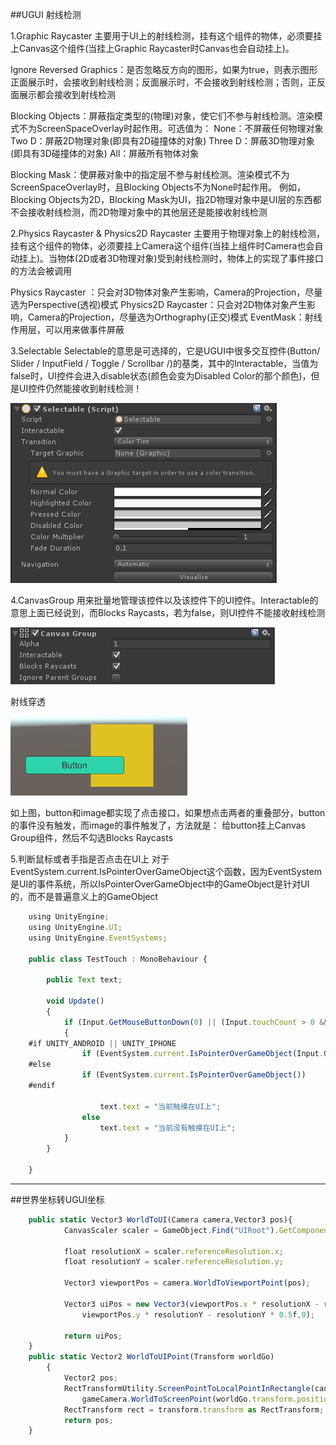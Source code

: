 ##UGUI 射线检测

1.Graphic Raycaster
主要用于UI上的射线检测，挂有这个组件的物体，必须要挂上Canvas这个组件(当挂上Graphic Raycaster时Canvas也会自动挂上)。

Ignore Reversed Graphics：是否忽略反方向的图形，如果为true，则表示图形正面展示时，会接收到射线检测；反面展示时，不会接收到射线检测；否则，正反面展示都会接收到射线检测

Blocking Objects：屏蔽指定类型的(物理)对象，使它们不参与射线检测。渲染模式不为ScreenSpaceOverlay时起作用。可选值为：
None：不屏蔽任何物理对象
Two D：屏蔽2D物理对象(即具有2D碰撞体的对象)
Three D：屏蔽3D物理对象(即具有3D碰撞体的对象)
All：屏蔽所有物体对象

Blocking Mask：使屏蔽对象中的指定层不参与射线检测。渲染模式不为ScreenSpaceOverlay时，且Blocking Objects不为None时起作用。
例如，Blocking Objects为2D，Blocking Mask为UI，指2D物理对象中是UI层的东西都不会接收射线检测，而2D物理对象中的其他层还是能接收射线检测


2.Physics Raycaster & Physics2D Raycaster
主要用于物理对象上的射线检测，挂有这个组件的物体，必须要挂上Camera这个组件(当挂上组件时Camera也会自动挂上)。当物体(2D或者3D物理对象)受到射线检测时，物体上的实现了事件接口的方法会被调用

Physics Raycaster ：只会对3D物体对象产生影响，Camera的Projection，尽量选为Perspective(透视)模式
Physics2D Raycaster：只会对2D物体对象产生影响，Camera的Projection，尽量选为Orthography(正交)模式
EventMask：射线作用层，可以用来做事件屏蔽


3.Selectable
Selectable的意思是可选择的，它是UGUI中很多交互控件(Button/ Slider / InputField / Toggle / Scrollbar /)的基类，其中的Interactable，当值为false时，UI控件会进入disable状态(颜色会变为Disabled Color的那个颜色)，但是UI控件仍然能接收到射线检测！

![](/assets/20160321204010355.png)

4.CanvasGroup
用来批量地管理该控件以及该控件下的UI控件。Interactable的意思上面已经说到，而Blocks Raycasts，若为false，则UI控件不能接收射线检测

![](/assets/20160321205753394.png)

射线穿透

![](/assets/20160321211139604.png)

如上图，button和image都实现了点击接口，如果想点击两者的重叠部分，button的事件没有触发，而image的事件触发了，方法就是：
给button挂上Canvas Group组件，然后不勾选Blocks Raycasts

5.判断鼠标或者手指是否点击在UI上
对于EventSystem.current.IsPointerOverGameObject这个函数，因为EventSystem是UI的事件系统，所以IsPointerOverGameObject中的GameObject是针对UI的，而不是普遍意义上的GameObject

```javascript
    using UnityEngine;  
    using UnityEngine.UI;  
    using UnityEngine.EventSystems;  
      
    public class TestTouch : MonoBehaviour {  
      
        public Text text;  
      
        void Update()   
        {  
            if (Input.GetMouseButtonDown(0) || (Input.touchCount > 0 && Input.GetTouch(0).phase == TouchPhase.Began))  
            {  
    #if UNITY_ANDROID || UNITY_IPHONE  
                if (EventSystem.current.IsPointerOverGameObject(Input.GetTouch(0).fingerId))  
    #else  
                if (EventSystem.current.IsPointerOverGameObject())  
    #endif  
                      
                    text.text = "当前触摸在UI上";  
                else  
                    text.text = "当前没有触摸在UI上";  
            }  
        }  
      
    }
```


---


##世界坐标转UGUI坐标

```javascript
    public static Vector3 WorldToUI(Camera camera,Vector3 pos){  
            CanvasScaler scaler = GameObject.Find("UIRoot").GetComponent<CanvasScaler>();  
      
            float resolutionX = scaler.referenceResolution.x;  
            float resolutionY = scaler.referenceResolution.y;  
      
            Vector3 viewportPos = camera.WorldToViewportPoint(pos);  
      
            Vector3 uiPos = new Vector3(viewportPos.x * resolutionX - resolutionX * 0.5f,  
                viewportPos.y * resolutionY - resolutionY * 0.5f,0);  
      
            return uiPos;  
    }  
    public static Vector2 WorldToUIPoint(Transform worldGo)  
        {  
            Vector2 pos;  
            RectTransformUtility.ScreenPointToLocalPointInRectangle(canvas.transform as RectTransform,  
                gameCamera.WorldToScreenPoint(worldGo.transform.position), canvas.worldCamera, out pos);  
            RectTransform rect = transform.transform as RectTransform;  
            return pos;  
    }  
```